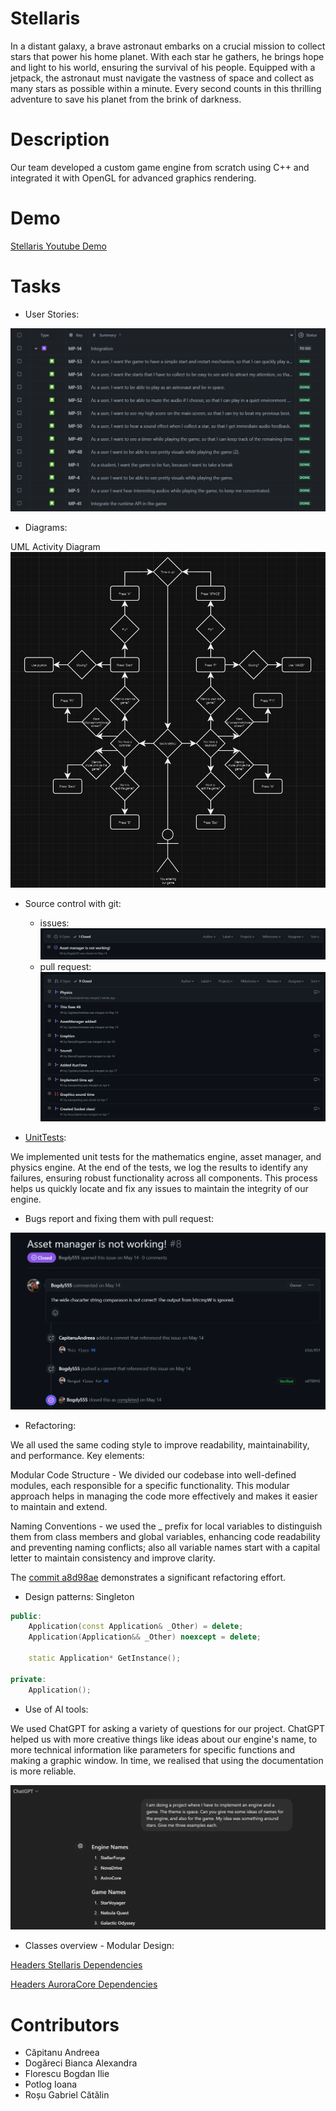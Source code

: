 # Stellaris
In a distant galaxy, a brave astronaut embarks on a crucial mission to collect stars that power his home planet. With each star he gathers, he brings hope and light to his world, ensuring the survival of his people. Equipped with a jetpack, the astronaut must navigate the vastness of space and collect as many stars as possible within a minute. Every second counts in this thrilling adventure to save his planet from the brink of darkness.

# Description
Our team developed a custom game engine from scratch using C++ and integrated it with OpenGL for advanced graphics rendering. 

# Demo
[Stellaris Youtube Demo](https://www.youtube.com/watch?v=7bD3w1Pd9B0)

# Tasks
- User Stories:
  
![alt text](DocPictures/image-1.png)

- Diagrams:
  
UML Activity Diagram
![alt text](DocPictures/image-6.png)
  
- Source control with git:
  - issues:
![alt text](DocPictures/image-3.png)
  - pull request:
![alt text](DocPictures/image-4.png)

- [UnitTests](https://github.com/Bogdy555/Stellaris/blob/Master/UnitTests/Sources/EntryPoint.cpp):

We implemented unit tests for the mathematics engine, asset manager, and physics engine. At the end of the tests, we log the results to identify any failures, ensuring robust functionality across all components. This process helps us quickly locate and fix any issues to maintain the integrity of our engine.

- Bugs report and fixing them with pull request:
  
![alt text](DocPictures/image-2.png)

- Refactoring:

We all used the same coding style to improve readability, maintainability, and performance. Key elements:

Modular Code Structure - We divided our codebase into well-defined modules, each responsible for a specific functionality. This modular approach helps in managing the code more effectively and makes it easier to maintain and extend.

Naming Conventions - we used the _ prefix for local variables to distinguish them from class members and global variables, enhancing code readability and preventing naming conflicts; also all variable names start with a capital letter to maintain consistency and improve clarity.

The [commit a8d98ae](https://github.com/Bogdy555/Stellaris/commit/a8d98ae315f394ca7b7d4bf9af1e6a1c2c7f62d4) demonstrates a significant refactoring effort.

- Design patterns: Singleton
```c++
public:
    Application(const Application& _Other) = delete;
    Application(Application&& _Other) noexcept = delete;

    static Application* GetInstance();

private:
    Application();
```

- Use of AI tools:

We used ChatGPT for asking a variety of questions for our project. ChatGPT helped us with more creative things like ideas about our engine's name, to more technical information like parameters for specific functions and making a graphic window. In time, we realised that using the documentation is more reliable.

![alt text](DocPictures/image-5.png)

- Classes overview - Modular Design:

[Headers Stellaris Dependencies](https://github.com/Bogdy555/Stellaris/blob/Master/Stellaris/Headers/Stellaris_Dependencies.hpp)

[Headers AuroraCore Dependencies](https://github.com/Bogdy555/Stellaris/blob/Master/AuroraCore/Headers/AuroraCore_Dependencies.hpp)

# Contributors
- Căpitanu Andreea
- Dogăreci Bianca Alexandra
- Florescu Bogdan Ilie
- Potlog Ioana
- Roșu Gabriel Cătălin

